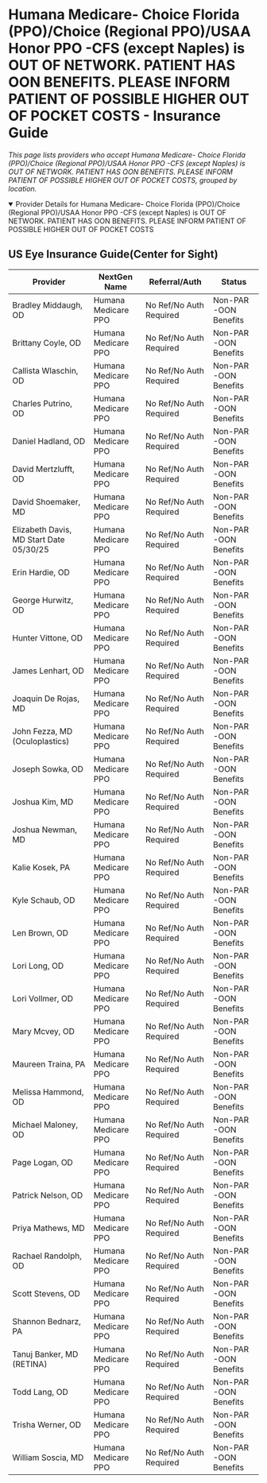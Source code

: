 # Humana Medicare- Choice Florida (PPO)/Choice (Regional PPO)/USAA Honor PPO -CFS (except Naples) is OUT OF NETWORK. PATIENT HAS OON BENEFITS. PLEASE INFORM PATIENT OF POSSIBLE HIGHER OUT OF POCKET COSTS - Insurance Guide

*This page lists providers who accept Humana Medicare- Choice Florida (PPO)/Choice (Regional PPO)/USAA Honor PPO -CFS (except Naples) is OUT OF NETWORK. PATIENT HAS OON BENEFITS. PLEASE INFORM PATIENT OF POSSIBLE HIGHER OUT OF POCKET COSTS, grouped by location.*

<details open><summary>Provider Details for Humana Medicare- Choice Florida (PPO)/Choice (Regional PPO)/USAA Honor PPO -CFS (except Naples) is OUT OF NETWORK. PATIENT HAS OON BENEFITS. PLEASE INFORM PATIENT OF POSSIBLE HIGHER OUT OF POCKET COSTS</summary>

## US Eye Insurance Guide(Center for Sight)

| Provider | NextGen Name | Referral/Auth | Status |
|----------|-------------|--------------|--------|
| Bradley Middaugh, OD | Humana Medicare PPO | No Ref/No Auth Required | Non-PAR -OON Benefits |
| Brittany Coyle, OD | Humana Medicare PPO | No Ref/No Auth Required | Non-PAR -OON Benefits |
| Callista Wlaschin, OD | Humana Medicare PPO | No Ref/No Auth Required | Non-PAR -OON Benefits |
| Charles Putrino, OD | Humana Medicare PPO | No Ref/No Auth Required | Non-PAR -OON Benefits |
| Daniel Hadland, OD | Humana Medicare PPO | No Ref/No Auth Required | Non-PAR -OON Benefits |
| David Mertzlufft, OD | Humana Medicare PPO | No Ref/No Auth Required | Non-PAR -OON Benefits |
| David Shoemaker, MD | Humana Medicare PPO | No Ref/No Auth Required | Non-PAR -OON Benefits |
| Elizabeth Davis, MD                      Start Date 05/30/25 | Humana Medicare PPO | No Ref/No Auth Required | Non-PAR -OON Benefits |
| Erin Hardie, OD | Humana Medicare PPO | No Ref/No Auth Required | Non-PAR -OON Benefits |
| George Hurwitz, OD | Humana Medicare PPO | No Ref/No Auth Required | Non-PAR -OON Benefits |
| Hunter Vittone, OD | Humana Medicare PPO | No Ref/No Auth Required | Non-PAR -OON Benefits |
| James Lenhart, OD | Humana Medicare PPO | No Ref/No Auth Required | Non-PAR -OON Benefits |
| Joaquin De Rojas, MD | Humana Medicare PPO | No Ref/No Auth Required | Non-PAR -OON Benefits |
| John Fezza, MD (Oculoplastics) | Humana Medicare PPO | No Ref/No Auth Required | Non-PAR -OON Benefits |
| Joseph Sowka, OD | Humana Medicare PPO | No Ref/No Auth Required | Non-PAR -OON Benefits |
| Joshua Kim, MD | Humana Medicare PPO | No Ref/No Auth Required | Non-PAR -OON Benefits |
| Joshua Newman, MD | Humana Medicare PPO | No Ref/No Auth Required | Non-PAR -OON Benefits |
| Kalie Kosek, PA | Humana Medicare PPO | No Ref/No Auth Required | Non-PAR -OON Benefits |
| Kyle Schaub, OD | Humana Medicare PPO | No Ref/No Auth Required | Non-PAR -OON Benefits |
| Len Brown, OD | Humana Medicare PPO | No Ref/No Auth Required | Non-PAR -OON Benefits |
| Lori Long, OD | Humana Medicare PPO | No Ref/No Auth Required | Non-PAR -OON Benefits |
| Lori Vollmer, OD | Humana Medicare PPO | No Ref/No Auth Required | Non-PAR -OON Benefits |
| Mary Mcvey, OD | Humana Medicare PPO | No Ref/No Auth Required | Non-PAR -OON Benefits |
| Maureen Traina, PA | Humana Medicare PPO | No Ref/No Auth Required | Non-PAR -OON Benefits |
| Melissa Hammond, OD | Humana Medicare PPO | No Ref/No Auth Required | Non-PAR -OON Benefits |
| Michael Maloney, OD | Humana Medicare PPO | No Ref/No Auth Required | Non-PAR -OON Benefits |
| Page Logan, OD | Humana Medicare PPO | No Ref/No Auth Required | Non-PAR -OON Benefits |
| Patrick Nelson, OD | Humana Medicare PPO | No Ref/No Auth Required | Non-PAR -OON Benefits |
| Priya Mathews, MD | Humana Medicare PPO | No Ref/No Auth Required | Non-PAR -OON Benefits |
| Rachael Randolph, OD | Humana Medicare PPO | No Ref/No Auth Required | Non-PAR -OON Benefits |
| Scott Stevens, OD | Humana Medicare PPO | No Ref/No Auth Required | Non-PAR -OON Benefits |
| Shannon Bednarz, PA | Humana Medicare PPO | No Ref/No Auth Required | Non-PAR -OON Benefits |
| Tanuj Banker, MD (RETINA) | Humana Medicare PPO | No Ref/No Auth Required | Non-PAR -OON Benefits |
| Todd Lang, OD | Humana Medicare PPO | No Ref/No Auth Required | Non-PAR -OON Benefits |
| Trisha Werner, OD | Humana Medicare PPO | No Ref/No Auth Required | Non-PAR -OON Benefits |
| William Soscia, MD | Humana Medicare PPO | No Ref/No Auth Required | Non-PAR -OON Benefits |

</details>

